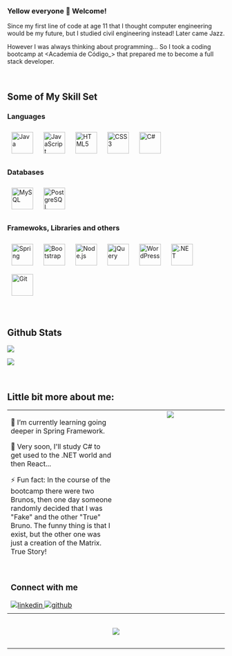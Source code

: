 ### Yellow everyone 👋 Welcome!

Since my first line of code at age 11 that I thought computer engineering would be my future, but I studied civil engineering instead! Later came Jazz.

However I was always thinking about programming... So I took a coding bootcamp at <Academia de Código\_> that prepared me to become a full stack developer.

<br/>

## Some of My Skill Set

### Languages

<div align="left">  
<a href="https://www.java.com/" target="_blank"><img style="margin: 10px" src="https://profilinator.rishav.dev/skills-assets/java-original-wordmark.svg" alt="Java" height="50" /></a>  
<a href="https://www.javascript.com/" target="_blank"><img style="margin: 10px" src="https://profilinator.rishav.dev/skills-assets/javascript-original.svg" alt="JavaScript" height="50" /></a>  
<a href="https://en.wikipedia.org/wiki/HTML5" target="_blank"><img style="margin: 10px" src="https://profilinator.rishav.dev/skills-assets/html5-original-wordmark.svg" alt="HTML5" height="50" /></a>  
<a href="https://www.w3schools.com/css/" target="_blank"><img style="margin: 10px" src="https://profilinator.rishav.dev/skills-assets/css3-original-wordmark.svg" alt="CSS3" height="50" /></a>  
<a href="https://docs.microsoft.com/en-us/dotnet/csharp/" target="_blank"><img style="margin: 10px" src="https://profilinator.rishav.dev/skills-assets/csharp-original.svg" alt="C#" height="50" /></a>  
</div>

### Databases

<div align="left">  
<a href="https://www.mysql.com/" target="_blank"><img style="margin: 10px" src="https://profilinator.rishav.dev/skills-assets/mysql-original-wordmark.svg" alt="MySQL" height="50" /></a>  
<a href="https://www.postgresql.org/" target="_blank"><img style="margin: 10px" src="https://profilinator.rishav.dev/skills-assets/postgresql-original-wordmark.svg" alt="PostgreSQL" height="50" /></a>  
</div>

### Framewoks, Libraries and others

<div align="left">  
<a href="https://docs.spring.io/spring-framework/docs/3.0.x/reference/expressions.html#:~:text=The%20Spring%20Expression%20Language%20(SpEL,and%20basic%20string%20templating%20functionality." target="_blank"><img style="margin: 10px" src="https://profilinator.rishav.dev/skills-assets/springio-icon.svg" alt="Spring" height="50" /></a>  
<a href="https://getbootstrap.com/docs/3.4/javascript/" target="_blank"><img style="margin: 10px" src="https://profilinator.rishav.dev/skills-assets/bootstrap-plain.svg" alt="Bootstrap" height="50" /></a>  
<a href="https://nodejs.org/" target="_blank"><img style="margin: 10px" src="https://profilinator.rishav.dev/skills-assets/nodejs-original-wordmark.svg" alt="Node.js" height="50" /></a>  
<a href="https://jquery.com/" target="_blank"><img style="margin: 10px" src="https://profilinator.rishav.dev/skills-assets/jquery.png" alt="jQuery" height="50" /></a>  
<a href="https://wordpress.com/" target="_blank"><img style="margin: 10px" src="https://profilinator.rishav.dev/skills-assets/wordpress.png" alt="WordPress" height="50" /></a>  
<a href="https://dotnet.microsoft.com/download/dotnet-framework" target="_blank"><img style="margin: 10px" src="https://profilinator.rishav.dev/skills-assets/dot-net-original-wordmark.svg" alt=".NET" height="50" /></a>  
<a href="https://github.com/" target="_blank"><img style="margin: 10px" src="https://profilinator.rishav.dev/skills-assets/git-scm-icon.svg" alt="Git" height="50" /></a>  
</div>

<br/>

<br/>

## Github Stats

![](https://github-readme-streak-stats.herokuapp.com/?user=thefakebruno&theme=radical&hide_border=false)
<br/>

![](https://github-readme-stats.vercel.app/api/top-langs/?username=TheFakeBruno&theme=radical&hide_border=false&include_all_commits=true&count_private=false&layout=compact)

<br/>

## Little bit more about me:

<table><tr><td valign="top" width="50%">

🌱 I’m currently learning going deeper in Spring Framework.

🔭 Very soon, I'll study C# to get used to the .NET world and then React...

⚡ Fun fact: In the course of the bootcamp there were two Brunos, then one day someone randomly decided that I was "Fake" and the other "True" Bruno. The funny thing is that I exist, but the other one was just a creation of the Matrix. True Story!

<br/>

### Connect with me

<a href="https://linkedin.com/in/bruno-costa-developer" target="_blank">
<img src=https://img.shields.io/badge/linkedin-%231E77B5.svg?&style=for-the-badge&logo=linkedin&logoColor=white alt=linkedin style="margin-bottom: 5px;" />
</a>
<a href="https://github.com/thefakebruno" target="_blank">
<img src=https://img.shields.io/badge/github-%2324292e.svg?&style=for-the-badge&logo=github&logoColor=white alt=github style="margin-bottom: 5px;" />
</a>

</td><td valign="top" width="50%">

<div align="center"><img src="https://spotify-github-profile.vercel.app/api/view?uid=11133167141&cover_image=true&theme=compact&show_offline=false&background_color=121212" /></div>

</td></tr></table>

<br/>

<div align="center">
<img src="https://komarev.com/ghpvc/?username=thefakebruno&&style=flat-square" align="center" />
</div>

<br />

---

